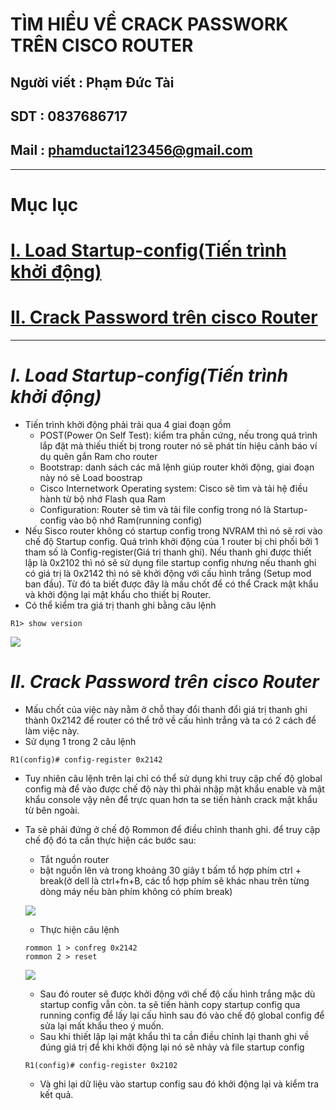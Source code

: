<!--
# h1
## h2
### h3
#### h4
##### h5
###### h6

*in nghiêng*

**bôi đậm**

***vừa in nghiêng vừa bôi đậm***

`inlide code`

```php

echo ("highlight code");

```

[Link test](https://viblo.asia/helps/cach-su-dung-markdown-bxjvZYnwkJZ)

![markdown](https://images.viblo.asia/518eea86-f0bd-45c9-bf38-d5cb119e947d.png)

* mục 3
* mục 2
* mục 1

1. item 1
2. item 2
3. item 3

***
horizonal rules

> text

{@youtube: https://www.youtube.com/watch?v=HndN6P9ke6U}
* Cài đặt nginx bằng câu lệnh sau
```php
dnf -y install nginx
```
*	Cấu hình nginx như sau
```php
vi /etc/nginx/nginx.conf

 Server{
     ...
     server_name www.srv.world;
     ...
 }
 
-->

# TÌM HIỂU VỀ CRACK PASSWORK TRÊN CISCO ROUTER
## Người viết : Phạm Đức Tài
## SDT : 0837686717
## Mail : phamductai123456@gmail.com

***
# Mục lục
# [I. Load Startup-config(Tiến trình khởi động)](https://github.com/ductai124/Thuc-Tap-ViettelCo-Sunclound-/blob/main/CCNA/Basic%20Config%20Router/Crack%20passwork%20router/README.md#iload-startup-configti%E1%BA%BFn-tr%C3%ACnh-kh%E1%BB%9Fi-%C4%91%E1%BB%99ng)

# [II. Crack Password trên cisco Router](https://github.com/ductai124/Thuc-Tap-ViettelCo-Sunclound-/blob/main/CCNA/Basic%20Config%20Router/Crack%20passwork%20router/README.md#ii-crack-password-tr%C3%AAn-cisco-router)
***
# ***I.	Load Startup-config(Tiến trình khởi động)***
* Tiến trình khởi động phải trải qua 4 giai đoạn gồm
    * POST(Power On Self Test): kiểm tra phần cứng, nếu trong quá trình lắp đặt mà thiếu thiết bị trong router nó sẽ phát tín hiệu cảnh báo ví dụ quên gắn Ram cho router
    * Bootstrap: danh sách các mã lệnh giúp router khởi động, giai đoạn này nó sẽ Load boostrap
    * Cisco Internetwork Operating system: Cisco sẽ tìm và tải hệ điều hành từ bộ nhớ Flash qua Ram
    * Configuration: Router sẽ tìm và tải file config trong nó là Startup-config vào bộ nhớ Ram(running config)
![]()
* Nếu Sisco router không có startup config trong NVRAM thì nó sẽ rơi vào chế độ Startup config. Quá trình khởi động của 1 router bị chi phối bởi 1 tham số là Config-register(Giá trị thanh ghi). Nếu thanh ghi được thiết lập là  0x2102 thì nó sẽ sử dụng file startup config nhưng nếu thanh ghi có giá trị là 0x2142 thì nó sẽ khởi động với cấu hình trắng (Setup mod ban đầu). Từ đó ta biết được đây là mấu chốt để có thể Crack mật khẩu và khởi động lại mật khẩu cho thiết bị Router.
* Có thể kiểm tra giá trị thanh ghi bằng câu lệnh
```cisco
R1> show version
```

![](https://user-images.githubusercontent.com/52046920/182055986-90de8dd6-37ab-4631-a61d-9589329893f5.png)

# ***II. Crack Password trên cisco Router***
* Mấu chốt của việc này nằm ở chỗ thay đổi thanh đổi giá trị thanh ghi thành 0x2142 để router có thể trở về cấu hình trắng và ta có 2 cách để làm việc này.
* Sử dụng 1 trong 2 câu lệnh
```cisco
R1(config)# config-register 0x2142
```
* Tuy nhiên câu lệnh trên lại chỉ có thể sử dụng khi truy cập chế độ global config mà để vào được chế độ này thì phải nhập mật khẩu enable và mật khẩu console vậy nên để trực quan hơn ta se tiến hành crack mật khẩu từ bên ngoài.
* Ta sẽ phải đứng ở chế độ Rommon để điều chỉnh thanh ghi. để truy cập chế độ đó ta cần thực hiện các bước sau:
    * Tắt nguồn router
    * bật nguồn lên và trong khoảng 30 giây t bấm tổ hợp phím ctrl + break(ở dell là ctrl+fn+B, các tổ hợp phím sẽ khác nhau trên từng dòng máy nếu bàn phím không có phím break)

    ![](https://user-images.githubusercontent.com/52046920/182055983-35f582fc-e0f1-4139-9924-538c225746dc.png)
    * Thực hiện câu lệnh
    ```cisco
    rommon 1 > confreg 0x2142
    rommon 2 > reset
    ```
    
    ![](https://user-images.githubusercontent.com/52046920/182055984-cd1cafd8-47a1-4dff-bb25-7b302e1deaee.png)
    * Sau đó router sẽ được khởi động với chế độ cấu hình trắng mặc dù startup config vẫn còn. ta sẽ tiến hành copy startup config qua running config để lấy lại cấu hình sau đó vào chế độ global config để sửa lại mất khẩu theo ý muốn. 
    * Sau khi thiết lập lại mật khẩu thì ta cần điều chỉnh lại thanh ghi về đúng giá trị để khi khởi động lại nó sẽ nhảy và file startup config
    ```cisco
    R1(config)# config-register 0x2102
    ```
    * Và ghi lại dữ liệu vào startup config sau đó khởi động lại và kiểm tra kết quả.
